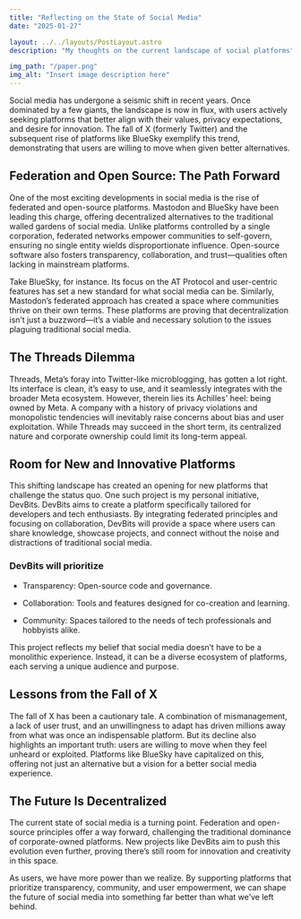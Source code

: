 ```yaml
---
title: "Reflecting on the State of Social Media"
date: "2025-01-27"

layout: ../../layouts/PostLayout.astro
description: "My thoughts on the current landscape of social platforms"

img_path: "/paper.png"
img_alt: "Insert image description here"
---
```


Social media has undergone a seismic shift in recent years. Once dominated by a few giants, the landscape is now in flux, with users actively seeking platforms that better align with their values, privacy expectations, and desire for innovation. The fall of X (formerly Twitter) and the subsequent rise of platforms like BlueSky exemplify this trend, demonstrating that users are willing to move when given better alternatives.

## Federation and Open Source: The Path Forward

One of the most exciting developments in social media is the rise of federated and open-source platforms. Mastodon and BlueSky have been leading this charge, offering decentralized alternatives to the traditional walled gardens of social media. Unlike platforms controlled by a single corporation, federated networks empower communities to self-govern, ensuring no single entity wields disproportionate influence. Open-source software also fosters transparency, collaboration, and trust—qualities often lacking in mainstream platforms.

Take BlueSky, for instance. Its focus on the AT Protocol and user-centric features has set a new standard for what social media can be. Similarly, Mastodon’s federated approach has created a space where communities thrive on their own terms. These platforms are proving that decentralization isn’t just a buzzword—it’s a viable and necessary solution to the issues plaguing traditional social media.

## The Threads Dilemma

Threads, Meta’s foray into Twitter-like microblogging, has gotten a lot right. Its interface is clean, it’s easy to use, and it seamlessly integrates with the broader Meta ecosystem. However, therein lies its Achilles' heel: being owned by Meta. A company with a history of privacy violations and monopolistic tendencies will inevitably raise concerns about bias and user exploitation. While Threads may succeed in the short term, its centralized nature and corporate ownership could limit its long-term appeal.

## Room for New and Innovative Platforms

This shifting landscape has created an opening for new platforms that challenge the status quo. One such project is my personal initiative, DevBits. DevBits aims to create a platform specifically tailored for developers and tech enthusiasts. By integrating federated principles and focusing on collaboration, DevBits will provide a space where users can share knowledge, showcase projects, and connect without the noise and distractions of traditional social media.

### DevBits will prioritize

- Transparency: Open-source code and governance.

- Collaboration: Tools and features designed for co-creation and learning.

- Community: Spaces tailored to the needs of tech professionals and hobbyists alike.

This project reflects my belief that social media doesn’t have to be a monolithic experience. Instead, it can be a diverse ecosystem of platforms, each serving a unique audience and purpose.

## Lessons from the Fall of X

The fall of X has been a cautionary tale. A combination of mismanagement, a lack of user trust, and an unwillingness to adapt has driven millions away from what was once an indispensable platform. But its decline also highlights an important truth: users are willing to move when they feel unheard or exploited. Platforms like BlueSky have capitalized on this, offering not just an alternative but a vision for a better social media experience.

## The Future Is Decentralized

The current state of social media is a turning point. Federation and open-source principles offer a way forward, challenging the traditional dominance of corporate-owned platforms. New projects like DevBits aim to push this evolution even further, proving there’s still room for innovation and creativity in this space.

As users, we have more power than we realize. By supporting platforms that prioritize transparency, community, and user empowerment, we can shape the future of social media into something far better than what we’ve left behind.